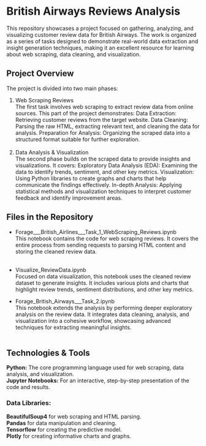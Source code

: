 # British Airways Reviews Analysis
This repository showcases a project focused on gathering, analyzing, and visualizing customer review data for British Airways. The work is organized as a series of tasks designed to demonstrate real-world data extraction and insight generation techniques, making it an excellent resource for learning about web scraping, data cleaning, and visualization.

## Project Overview ##
The project is divided into two main phases:

1. Web Scraping Reviews\
The first task involves web scraping to extract review data from online sources. This part of the project demonstrates:
Data Extraction: Retrieving customer reviews from the target website.
Data Cleaning: Parsing the raw HTML, extracting relevant text, and cleaning the data for analysis.
Preparation for Analysis: Organizing the scraped data into a structured format suitable for further exploration.<br><br>
2. Data Analysis & Visualization\
The second phase builds on the scraped data to provide insights and visualizations. It covers:
Exploratory Data Analysis (EDA): Examining the data to identify trends, sentiment, and other key metrics.
Visualization: Using Python libraries to create graphs and charts that help communicate the findings effectively.
In-depth Analysis: Applying statistical methods and visualization techniques to interpret customer feedback and identify improvement areas.
## Files in the Repository ##
* Forage___British_Airlines___Task_1_WebScraping_Reviews.ipynb\
This notebook contains the code for web scraping reviews. It covers the entire process from sending requests to parsing HTML content and storing the cleaned review data.<br><br>

* Visualize_ReviewData.ipynb\
Focused on data visualization, this notebook uses the cleaned review dataset to generate insights. It includes various plots and charts that highlight review trends, sentiment distributions, and other key metrics.

* Forage_British_Airways___Task_2.ipynb\
This notebook extends the analysis by performing deeper exploratory analysis on the review data. It integrates data cleaning, analysis, and visualization into a cohesive workflow, showcasing advanced techniques for extracting meaningful insights.<br><br>

## Technologies & Tools ##
<b>Python:</b> The core programming language used for web scraping, data analysis, and visualization.<br>
<b>Jupyter Notebooks:</b> For an interactive, step-by-step presentation of the code and results.
### Data Libraries: ###
<b>BeautifulSoup4</b> for web scraping and HTML parsing.<br>
<b>Pandas</b> for data manipulation and cleaning.<br>
<b>Tensorflow</b> for creating the predictive model.<br>
<b>Plotly</b> for creating informative charts and graphs.<br>
